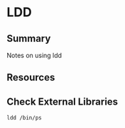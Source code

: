# LDD

## Summary

Notes on using ldd

## Resources

## Check External Libraries

```console
ldd /bin/ps
```
